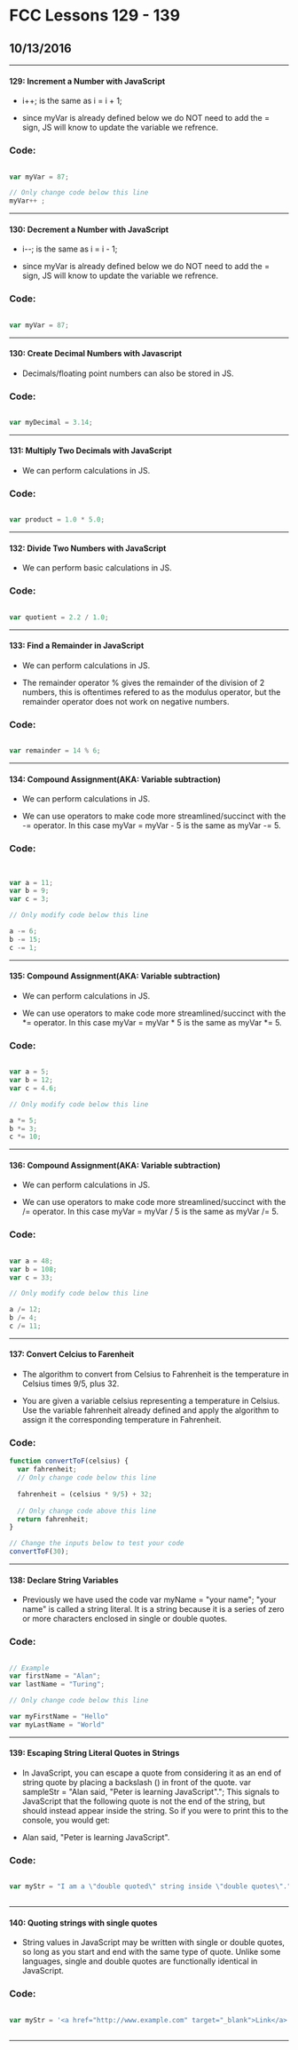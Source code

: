 # FCC Lessons 129 - 139

## 10/13/2016

***

#### 129: Increment a Number with JavaScript

* i++; is the same as i = i + 1;

* since myVar is already defined below we do NOT need to add the = sign, JS will know to update the variable we refrence.  


### Code:

```Javascript

var myVar = 87;

// Only change code below this line
myVar++ ;


```

***

#### 130: Decrement a Number with JavaScript

* i--; is the same as i = i - 1;

* since myVar is already defined below we do NOT need to add the = sign, JS will know to update the variable we refrence.  


### Code:

```Javascript

var myVar = 87;

```

*** 

#### 130: Create Decimal Numbers with Javascript

* Decimals/floating point numbers can also be stored in JS.   


### Code:

```Javascript

var myDecimal = 3.14;

```

***

#### 131: Multiply Two Decimals with JavaScript

* We can perform calculations in JS.   


### Code:

```Javascript

var product = 1.0 * 5.0;

```

***

#### 132: Divide Two Numbers with JavaScript

* We can perform basic calculations in JS.   


### Code:

```Javascript

var quotient = 2.2 / 1.0;

```

***

#### 133: Find a Remainder in JavaScript

* We can perform  calculations in JS.   

* The remainder operator % gives the remainder of the division of 2 numbers, this is oftentimes refered to as the modulus operator, but the remainder operator does not work on negative numbers.  

### Code:

```Javascript

var remainder = 14 % 6;

```

***

#### 134: Compound Assignment(AKA: Variable subtraction)

* We can perform  calculations in JS.   

* We can use operators to make code more streamlined/succinct with the -= operator.  In this case myVar = myVar - 5 is the same as myVar -= 5.  

### Code:

```Javascript


var a = 11;
var b = 9;
var c = 3;

// Only modify code below this line

a -= 6;
b -= 15;
c -= 1;

```

***

#### 135: Compound Assignment(AKA: Variable subtraction)

* We can perform  calculations in JS.   

* We can use operators to make code more streamlined/succinct with the *= operator.  In this case myVar = myVar * 5 is the same as myVar *= 5.  

### Code:

```Javascript

var a = 5;
var b = 12;
var c = 4.6;

// Only modify code below this line

a *= 5;
b *= 3;
c *= 10;

```

***

#### 136: Compound Assignment(AKA: Variable subtraction)

* We can perform  calculations in JS.   

* We can use operators to make code more streamlined/succinct with the /= operator.  In this case myVar = myVar / 5 is the same as myVar /= 5.  

### Code:

```Javascript

var a = 48;
var b = 108;
var c = 33;

// Only modify code below this line

a /= 12;
b /= 4;
c /= 11;

```

***

#### 137: Convert Celcius to Farenheit

* The algorithm to convert from Celsius to Fahrenheit is the temperature in Celsius times 9/5, plus 32.

* You are given a variable celsius representing a temperature in Celsius. Use the variable fahrenheit already defined and apply the algorithm to assign it the corresponding temperature in Fahrenheit.



### Code:

```Javascript
function convertToF(celsius) {
  var fahrenheit;
  // Only change code below this line
  
  fahrenheit = (celsius * 9/5) + 32;
  
  // Only change code above this line
  return fahrenheit;
}

// Change the inputs below to test your code
convertToF(30);


```

***

#### 138: Declare String Variables

* Previously we have used the code var myName = "your name"; "your name" is called a string literal. It is a string because it is a series of zero or more characters enclosed in single or double quotes.


### Code:

```Javascript

// Example
var firstName = "Alan";
var lastName = "Turing";

// Only change code below this line

var myFirstName = "Hello"
var myLastName = "World"


```

***

#### 139: Escaping String Literal Quotes in Strings

* In JavaScript, you can escape a quote from considering it as an end of string quote by placing a backslash (\) in front of the quote. var sampleStr = "Alan said, \"Peter is learning JavaScript\"."; This signals to JavaScript that the following quote is not the end of the string, but should instead appear inside the string. So if you were to print this to the console, you would get:

* Alan said, "Peter is learning JavaScript".




### Code:

```Javascript

var myStr = "I am a \"double quoted\" string inside \"double quotes\".";



```

***

#### 140: Quoting strings with single quotes

* String values in JavaScript may be written with single or double quotes, so long as you start and end with the same type of quote. Unlike some languages, single and double quotes are functionally identical in JavaScript.



### Code:

```Javascript

var myStr = '<a href="http://www.example.com" target="_blank">Link</a>';



```

***
